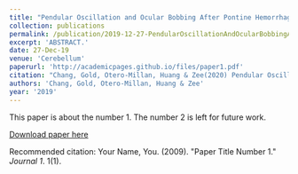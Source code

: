 ```yaml
---
title: "Pendular Oscillation and Ocular Bobbing After Pontine Hemorrhage"
collection: publications
permalink: /publication/2019-12-27-PendularOscillationAndOcularBobbingAfterPontineHemorrhage
excerpt: 'ABSTRACT.'
date: 27-Dec-19
venue: 'Cerebellum'
paperurl: 'http://academicpages.github.io/files/paper1.pdf'
citation: "Chang, Gold, Otero-Millan, Huang & Zee(2020) Pendular Oscillation and Ocular Bobbing After Pontine Hemorrhage. Cerebellum. 2019 Dec 27."
authors: 'Chang, Gold, Otero-Millan, Huang & Zee'
year: '2019'
---
```

This paper is about the number 1. The number 2 is left for future work.

[Download paper here](http://academicpages.github.io/files/paper1.pdf)

Recommended citation: Your Name, You. (2009). "Paper Title Number 1." <i>Journal 1</i>. 1(1).
